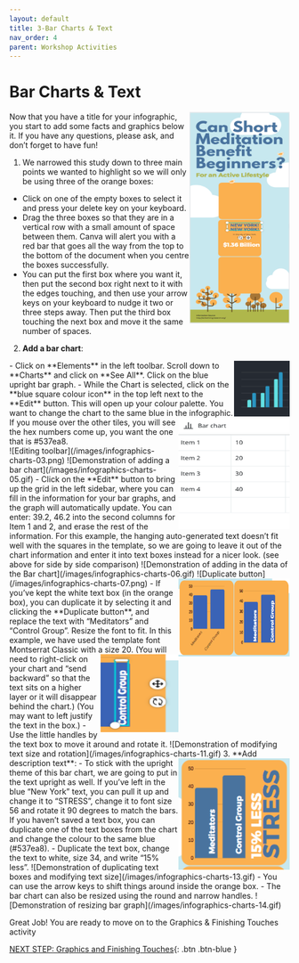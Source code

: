 ```yaml
---
layout: default
title: 3-Bar Charts & Text
nav_order: 4
parent: Workshop Activities
---
```

# Bar Charts & Text
<img src="images//infographics-charts-01.png" style="float:right;width:180px;height:380px;" alt="Infographics image">
Now that you have a title for your infographic, you start to add some facts and graphics below it. If you have any questions, please ask, and don’t forget to have fun!

1. We narrowed this study down to three main points we wanted to highlight so we will only be using three of the orange boxes:
  - Click on one of the empty boxes to select it and press your delete key on your keyboard.
  - Drag the three boxes so that they are in a vertical row with a small amount of space between them. Canva will alert you with a red bar that goes all the way from the top to the bottom of the document when you centre the boxes successfully. 
  - You can put the first box where you want it, then put the second box right next to it with the edges touching, and then use your arrow keys on your keyboard to nudge it two or three steps away. Then put the third box touching the next box and move it the same number of spaces.

2. **Add a bar chart**:
 <img src="images//infographics-charts-02.png" style="float:right;width:100px;height:100px;" alt="blue bar graph">
 - Click on **Elements** in the left toolbar. Scroll down to **Charts** and click on **See All**. Click on the blue upright bar graph. 
  - While the Chart is selected, click on the **blue square colour icon** in the top left next to the **Edit** button. This will open up your colour palette. You want to change the chart to the same blue in the infographic.<img src="images//infographics-charts-04.png" style="float:right;width:200px;height:200px;" alt="Bar chart example table">If you mouse over the other tiles, you will see the hex numbers come up, you want the one that is #537ea8.<br>
![Editing toolbar](/images/infographics-charts-03.png)
![Demonstration of adding a bar chart](/images/infographics-charts-05.gif)
  - Click on the **Edit** button to bring up the grid in the left sidebar, where you can fill in the information for your bar graphs, and the graph will automatically update. You can enter: 39.2, 46.2 into the second columns for Item 1 and 2, and erase the rest of the information. For this example, the hanging auto-generated text doesn’t fit well with the squares in the template, so we are going to leave it out of the chart information and enter it into text boxes instead for a nicer look. (see above for side by side comparison)
![Demonstration of adding in the data of the Bar chart](/images/infographics-charts-06.gif)
![Duplicate button](/images/infographics-charts-07.png)
<img src="images//infographics-charts-08.png" style="float:right;width:200px;height:140px;" alt="blue bar graph resized with titles"> 
  - If you’ve kept the white text box (in the orange box), you can duplicate it by selecting it and clicking the **Duplicate button**, and replace the text with “Meditators” and “Control Group”. Resize the font to fit. In this example, we have used the template font Montserrat Classic with a size 20. <img src="images//infographics-charts-10.png" style="float:right;width:140px;height:140px;" alt="blue bar graph with text box rotated and adjusted">(You will need to right-click on your chart and “send backward” so that the text sits on a higher layer or it will disappear behind the chart.) (You may want to left justify the text in the box.)
  - Use the little handles by the text box to move it around and rotate it.
![Demonstration of modifying text size and rotation](/images/infographics-charts-11.gif)
3. **Add description text**:
<img src="images//infographics-charts-12.png" style="float:right;width:200px;height:200px;" alt="Bar chart with text position"> 
 - To stick with the upright theme of this bar chart, we are going to put in the text upright as well. If you’ve left in the blue “New York” text, you can pull it up and change it to “STRESS”, change it to font size  56 and rotate it 90 degrees to match the bars. If you haven’t saved a text box, you can duplicate one of the text boxes from the chart and change the colour to the same blue (#537ea8).
  - Duplicate the text box, change the text to white, size 34, and write “15% less”. 
![Demonstration of duplicating text boxes and modifying text size](/images/infographics-charts-13.gif)
  - You can use the arrow keys to shift things around inside the orange box.
  - The bar chart can also be resized using the round and narrow handles. 
![Demonstration of resizing bar graph](/images/infographics-charts-14.gif)

Great Job! You are ready to move on to the Graphics & Finishing Touches activity

[NEXT STEP: Graphics and Finishing Touches](canva-graphics.html){: .btn .btn-blue }
